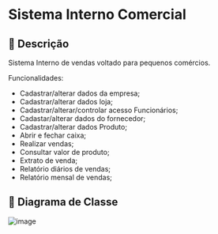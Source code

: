 # Sistema Interno Comercial

## 📝 Descrição

Sistema Interno de vendas voltado para pequenos comércios.

Funcionalidades:
- Cadastrar/alterar dados da empresa;
- Cadastrar/alterar dados loja;
- Cadastrar/alterar/controlar acesso  Funcionários;
- Cadastar/alterar dados do fornecedor;
- Cadastrar/alterar dados Produto;
- Abrir e fechar caixa;
- Realizar vendas;
- Consultar valor de produto;
- Extrato de venda;
- Relatório diários de vendas;
- Relatório mensal de vendas;


##  📌 Diagrama de Classe 

![image](https://user-images.githubusercontent.com/69876702/140801908-08c24a9e-9767-42c2-8af5-85dcde1153c8.png)
